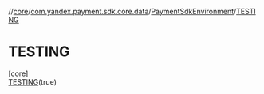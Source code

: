 //[core](../../../../index.md)/[com.yandex.payment.sdk.core.data](../../index.md)/[PaymentSdkEnvironment](../index.md)/[TESTING](index.md)

# TESTING

[core]\
[TESTING](index.md)(true)
